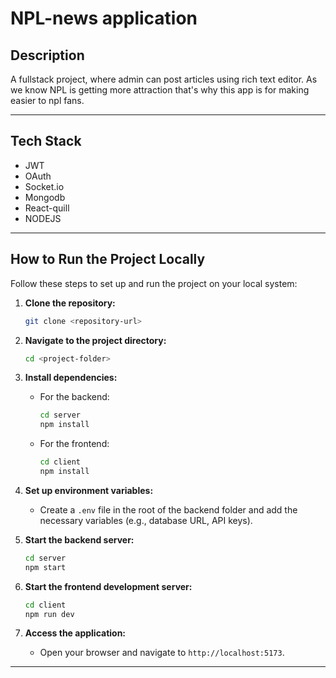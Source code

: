 # NPL-news application

## Description
A fullstack project, where admin can post articles using rich text editor. As we know NPL is getting more attraction that's why this app is for making easier to npl fans.

---

## Tech Stack
- JWT
- OAuth
- Socket.io
- Mongodb
- React-quill
- NODEJS

---

## How to Run the Project Locally

Follow these steps to set up and run the project on your local system:

1. **Clone the repository:**
   ```bash
   git clone <repository-url>
   ```

2. **Navigate to the project directory:**
   ```bash
   cd <project-folder>
   ```

3. **Install dependencies:**
   - For the backend:
     ```bash
     cd server
     npm install
     ```
   - For the frontend:
     ```bash
     cd client
     npm install
     ```

4. **Set up environment variables:**
   - Create a `.env` file in the root of the backend folder and add the necessary variables (e.g., database URL, API keys).

5. **Start the backend server:**
   ```bash
   cd server
   npm start
   ```

6. **Start the frontend development server:**
   ```bash
   cd client
   npm run dev
   ```

7. **Access the application:**
   - Open your browser and navigate to `http://localhost:5173`.

---